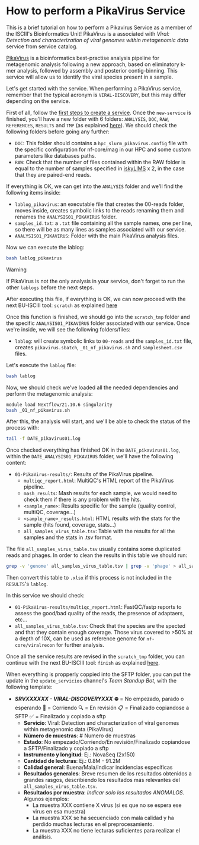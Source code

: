 # How to perform a PikaVirus Service

This is a brief tutorial on how to perform a Pikavirus Service as a member of the ISCIII's Bioinformatics Unit! PikaVirus is a associated with _Viral: Detection and characterization of viral genomes within metagenomic data_ service from service catalog.

[PikaVirus](https://github.com/BU-ISCIII/PikaVirus) is a bioinformatics best-practise analysis pipeline for metagenomic analysis following a new approach, based on eliminatory k-mer analysis, followed by assembly and posterior contig-binning. This service will allow us to identify the viral species present in a sample.

Let's get started with the service. When performing a PikaVirus service, remember that the typical acronym is `VIRAL-DISCOVERY`, but this may differ depending on the service.

First of all, follow the [first steps to create a service](/link/to/tools/and/iskylims/TODO). Once the `new-service` is finished, you'll have a new folder with 6 folders: `ANALYSIS`, `DOC`, `RAW`, `REFERENCES`, `RESULTS` and `TMP` (as explained [here](https://github.com/BU-ISCIII/BU-ISCIII/wiki/bioinformatics#33-services_and_collaborations)). We should check the following folders before going any further:

- `DOC`: This folder should contains a `hpc_slurm_pikavirus.config` file with the specific configuration for nf-core/mag in our HPC and some custom parameters like databases paths.
- `RAW`: Check that the number of files contained within the RAW folder is equal to the number of samples specified in [iskyLIMS](https://iskylims.isciii.es/) x 2, in the case that they are paired-end reads.

If everything is OK, we can get into the `ANALYSIS` folder and we'll find the following items inside:

- `lablog_pikavirus`: an executable file that creates the 00-reads folder, moves inside, creates symbolic links to the reads renaming them and renames the `ANALYSIS01_PIKAVIRUS` folder.
- `samples_id.txt`: a `.txt` file containing all the sample names, one per line, so there will be as many lines as samples associated with our service.
- `ANALYSIS01_PIKAVIRUS`: Folder with the main PikaVirus analysis files.

Now we can execute the lablog:

```bash
bash lablog_pikavirus
```

> [!WARNING]
> If PikaVirus is not the only analysis in your service, don't forget to run the other `lablogs` before the next steps.

After executing this file, if everything is OK, we can now proceed with the next BU-ISCIII tool: `scratch` as explained [here](/link/to/tools/and/iskylims/TODO)

Once this function is finished, we should go into the `scratch_tmp` folder and the specific `ANALYSIS01_PIKAVIRUS` folder associated with our service. Once we're inside, we will see the following folders/files:

- `lablog`: will create symbolic links to `00-reads` and the `samples_id.txt` file, creates `pikavirus.sbatch`, `_01_nf_pikavirus.sh` and `samplesheet.csv` files.

Let's execute the `lablog` file:

```bash
bash lablog
```

Now, we should check we've loaded all the needed dependencies and perform the metagenomic analysis:

```bash
module load Nextflow/21.10.6 singularity
bash _01_nf_pikavirus.sh
```

After this, the analysis will start, and we'll be able to check the status of the process with:

```bash
tail -f DATE_pikavirus01.log
```

Once checked everything has finished OK in the `DATE_pikavirus01.log`, within the `DATE_ANALYSIS01_PIKAVIRUS` folder, we'll have the following content:

- `01-PikaVirus-results/`: Results of the PikaVirus pipeline.
  - `multiqc_report.html`: MultiQC's HTML report of the PikaVirus pipeline.
  - `mash_results`: Mash results for each sample, we would need to check them if there is any problem with the hits.
  - `<sample_name>`: Results specific for the sample (quality control, multiQC, coverage...)
  - `<sample_name>_results.html`: HTML results with the stats for the sample (hits found, coverage, stats...)
  - `all_samples_virus_table.tsv`: Table with the results for all the samples and the stats in .tsv format.

The file `all_samples_virus_table.tsv` usually contains some duplicated reads and phages. In order to clean the results in this table we should run:

```bash
grep -v 'genome' all_samples_virus_table.tsv | grep -v 'phage' > all_samples_virus_table_filtered.tsv
```

Then convert this table to `.xlsx` if this process is not included in the `RESULTS`'s `lablog`.

In this service we should check:

- `01-PikaVirus-results/multiqc_report.html`: FastQC/fastp reports to assess the good/bad quality of the reads, the presence of adaptaers, etc...
- `all_samples_virus_table.tsv`: Check that the species are the spected and that they contain enough coverage. Those virus covered to >50% at a depth of 10X, can be used as reference genome for `nf-core/viralrecon` for further analysis.

Once all the service results are revised in the `scratch_tmp` folder, you can continue with the next BU-ISCIII tool: `finish` as explained [here](/link/to/tools/and/iskylims/TODO).

When everything is propperly coppied into the SFTP folder, you can put the update in the `update_servicios` channel's _Team Standup Bot_, with the following template:

- _**SRVXXXXXX - VIRAL-DISCOVERYXXX**_ :no_entry: = No empezado, parado o esperando   :running: = Corriendo   :mag: = En revisión   :clipboard: = Finalizado copiandose a SFTP   :white_check_mark: = Finalizado y copiado a sftp
  - **Servicio**: Viral: Detection and characterization of viral genomes within metagenomic data (PikaVirus)
  - **Número de muestras**: # Numero de muestras
  - **Estado**: No empezado/Corriendo/En revisión/Finalizado copiandose a SFTP/Finalizado y copiado a sftp
  - **Instrumento y longitud**: Ej.: NovaSeq (2x150)
  - **Cantidad de lecturas**: Ej.: 0.8M - 91.2M
  - **Calidad general**: Buena/Mala/Indicar incidencias específicas
  - **Resultados generales**: Breve resumen de los resultados obtenidos a grandes rasgos, describiendo los resultados más relevantes del `all_samples_virus_table.tsv`.
  - **Resultados por muestra**: _Indicar solo los resultados ANOMALOS_. Algunos ejemplos:
    - La muestra XXX contiene X virus (si es que no se espera ese virus en esa muestra)
    - La muestra XXX se ha secuenciado con mala calidad y ha perdido muchas lecturas en el preprocesamiento.
    - La muestra XXX no tiene lecturas suficientes para realizar el análisis.

